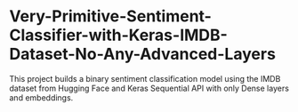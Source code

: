 # Very-Primitive-Sentiment-Classifier-with-Keras-IMDB-Dataset-No-Any-Advanced-Layers
This project builds a binary sentiment classification model using the IMDB dataset from Hugging Face and Keras Sequential API with only Dense layers and embeddings.
